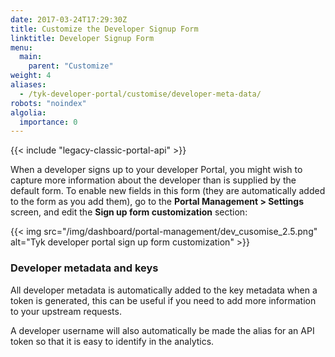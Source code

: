```yaml
---
date: 2017-03-24T17:29:30Z
title: Customize the Developer Signup Form
linktitle: Developer Signup Form
menu:
  main:
    parent: "Customize"
weight: 4 
aliases:
  - /tyk-developer-portal/customise/developer-meta-data/
robots: "noindex"
algolia:
  importance: 0
---
```


{{< include "legacy-classic-portal-api" >}}

When a developer signs up to your developer Portal, you might wish to capture more information about the developer than is supplied by the default form. To enable new fields in this form (they are automatically added to the form as you add them), go to the **Portal Management > Settings** screen, and edit the **Sign up form customization** section:

{{< img src="/img/dashboard/portal-management/dev_cusomise_2.5.png" alt="Tyk developer portal sign up form customization" >}}

### Developer metadata and keys

All developer metadata is automatically added to the key metadata when a token is generated, this can be useful if you need to add more information to your upstream requests.

A developer username will also automatically be made the alias for an API token so that it is easy to identify in the analytics.
